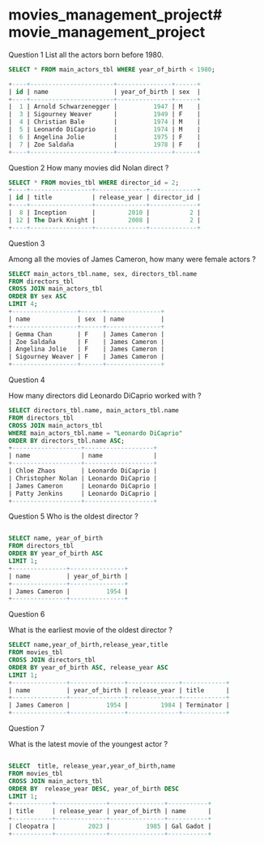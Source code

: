 # movies_management_project# movie_management_project

Question 1
List all the actors born before 1980.


```sql
SELECT * FROM main_actors_tbl WHERE year_of_birth < 1980;

+----+-----------------------+---------------+------+
| id | name                  | year_of_birth | sex  |
+----+-----------------------+---------------+------+
|  1 | Arnold Schwarzenegger |          1947 | M    |
|  3 | Sigourney Weaver      |          1949 | F    |
|  4 | Christian Bale        |          1974 | M    |
|  5 | Leonardo DiCaprio     |          1974 | M    |
|  6 | Angelina Jolie        |          1975 | F    |
|  7 | Zoe Saldaña           |          1978 | F    |
+----+-----------------------+---------------+------+


```
Question 2
How many movies did Nolan direct ?


```sql
SELECT * FROM movies_tbl WHERE director_id = 2;
+----+-----------------+--------------+-------------+
| id | title           | release_year | director_id |
+----+-----------------+--------------+-------------+
|  8 | Inception       |         2010 |           2 |
| 12 | The Dark Knight |         2008 |           2 |
+----+-----------------+--------------+-------------+

```

Question 3

Among all the movies of James Cameron, how many were female actors ?


```sql
SELECT main_actors_tbl.name, sex, directors_tbl.name
FROM directors_tbl
CROSS JOIN main_actors_tbl
ORDER BY sex ASC
LIMIT 4;
+------------------+------+---------------+
| name             | sex  | name          |
+------------------+------+---------------+
| Gemma Chan       | F    | James Cameron |
| Zoe Saldaña      | F    | James Cameron |
| Angelina Jolie   | F    | James Cameron |
| Sigourney Weaver | F    | James Cameron |
+------------------+------+---------------+

```

Question 4

How many directors did Leonardo DiCaprio worked with ?


```sql
SELECT directors_tbl.name, main_actors_tbl.name
FROM directors_tbl
CROSS JOIN main_actors_tbl
WHERE main_actors_tbl.name = "Leonardo DiCaprio"
ORDER BY directors_tbl.name ASC;
+-------------------+-------------------+
| name              | name              |
+-------------------+-------------------+
| Chloe Zhaos       | Leonardo DiCaprio |
| Christopher Nolan | Leonardo DiCaprio |
| James Cameron     | Leonardo DiCaprio |
| Patty Jenkins     | Leonardo DiCaprio |
+-------------------+-------------------+

```

Question 5
Who is the oldest director ?


```sql

SELECT name, year_of_birth
FROM directors_tbl
ORDER BY year_of_birth ASC
LIMIT 1;
+---------------+---------------+
| name          | year_of_birth |
+---------------+---------------+
| James Cameron |          1954 |
+---------------+---------------+

```


Question 6

What is the earliest movie of the oldest director ?


```sql
SELECT name,year_of_birth,release_year,title
FROM movies_tbl
CROSS JOIN directors_tbl
ORDER BY year_of_birth ASC, release_year ASC
LIMIT 1;
+---------------+---------------+--------------+------------+
| name          | year_of_birth | release_year | title      |
+---------------+---------------+--------------+------------+
| James Cameron |          1954 |         1984 | Terminator |
+---------------+---------------+--------------+------------+


```

Question 7

What is the latest movie of the youngest actor ?


```sql

SELECT  title, release_year,year_of_birth,name
FROM movies_tbl
CROSS JOIN main_actors_tbl
ORDER BY  release_year DESC, year_of_birth DESC
LIMIT 1;
+-----------+--------------+---------------+-----------+
| title     | release_year | year_of_birth | name      |
+-----------+--------------+---------------+-----------+
| Cleopatra |         2023 |          1985 | Gal Gadot |
+-----------+--------------+---------------+-----------+


````

